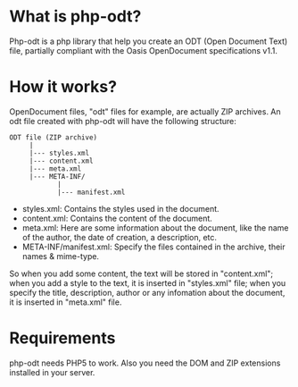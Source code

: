 # What is php-odt?

Php-odt is a php library that help you create an ODT (Open Document Text) file, partially compliant with the Oasis OpenDocument specifications v1.1.

# How it works?

OpenDocument files, "odt" files for example, are actually ZIP archives. An odt file created with php-odt will have the following structure:

```
ODT file (ZIP archive)
     |
     |--- styles.xml
     |--- content.xml
     |--- meta.xml
     |--- META-INF/
            |
            |--- manifest.xml
```

* styles.xml: Contains the styles used in the document.
* content.xml: Contains the content of the document.
* meta.xml: Here are some information about the document, like the name of the author, the date of creation, a description, etc.
* META-INF/manifest.xml: Specify the files contained in the archive, their names & mime-type.

So when you add some content, the text will be stored in "content.xml"; when you add a style to the text, it is inserted in "styles.xml" file; when you specify the title, description, author or any infomation about the document, it is inserted in "meta.xml" file.

# Requirements

php-odt needs PHP5 to work. Also you need the DOM and ZIP extensions installed in your server.
